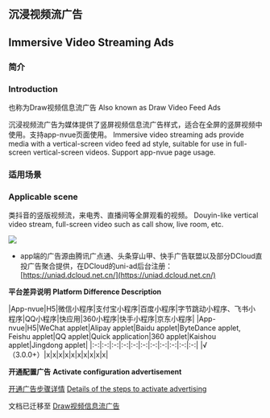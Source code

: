 
## 沉浸视频流广告
## Immersive Video Streaming Ads

### 简介
### Introduction

也称为Draw视频信息流广告
Also known as Draw Video Feed Ads

沉浸视频流广告为媒体提供了竖屏视频信息流广告样式，适合在全屏的竖屏视频中使用。支持app-nvue页面使用。
Immersive video streaming ads provide media with a vertical-screen video feed ad style, suitable for use in full-screen vertical-screen videos. Support app-nvue page usage.

### 适用场景
### Applicable scene

类抖音的竖版视频流，来电秀、直播间等全屏观看的视频。
Douyin-like vertical video stream, full-screen video such as call show, live room, etc.

![](https://qiniu-web-assets.dcloud.net.cn/unidoc/zh/ad-draw.png)


- app端的广告源由腾讯广点通、头条穿山甲、快手广告联盟以及部分DCloud直投广告聚合提供，在DCloud的uni-ad后台注册：[https://uniad.dcloud.net.cn/](https://uniad.dcloud.net.cn/)

**平台差异说明**
**Platform Difference Description**

|App-nvue|H5|微信小程序|支付宝小程序|百度小程序|字节跳动小程序、飞书小程序|QQ小程序|快应用|360小程序|快手小程序|京东小程序|
|App-nvue|H5|WeChat applet|Alipay applet|Baidu applet|ByteDance applet, Feishu applet|QQ applet|Quick application|360 applet|Kaishou applet|Jingdong applet|
|:-:|:-:|:-:|:-:|:-:|:-:|:-:|:-:|:-:|:-:|:-:|
|√（3.0.0+）|x|x|x|x|x|x|x|x|x|x|


**开通配置广告**
**Activate configuration advertisement**

[开通广告步骤详情](https://uniapp.dcloud.net.cn/uni-ad.html#start)
[Details of the steps to activate advertising](https://uniapp.dcloud.net.cn/uni-ad.html#start)


文档已迁移至 [Draw视频信息流广告](https://uniapp.dcloud.net.cn/uni-ad/ad-draw.html)
